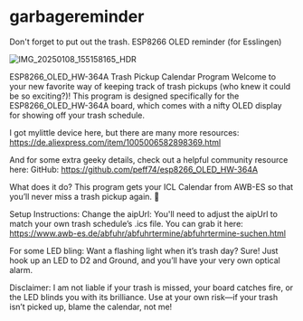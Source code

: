 # garbagereminder
Don't forget to put out the trash. ESP8266 OLED reminder (for Esslingen)


![IMG_20250108_155158165_HDR](https://github.com/user-attachments/assets/7645b1aa-8f41-40b8-ac0a-21d00888c02d)


ESP8266_OLED_HW-364A Trash Pickup Calendar Program
Welcome to your new favorite way of keeping track of trash pickups (who knew it could be so exciting?)! This program is designed specifically for the ESP8266_OLED_HW-364A board, which comes with a nifty OLED display for showing off your trash schedule.

I got mylittle device here, but there are many more resources:
https://de.aliexpress.com/item/1005006582898369.html

And for some extra geeky details, check out a helpful community resource here:
GitHub: https://github.com/peff74/esp8266_OLED_HW-364A

What does it do?
This program gets your ICL Calendar from AWB-ES so that you’ll never miss a trash pickup again. 🎉

Setup Instructions:
Change the aipUrl: You'll need to adjust the aipUrl to match your own trash schedule’s .ics file. You can grab it here:
https://www.awb-es.de/abfuhr/abfuhrtermine/abfuhrtermine-suchen.html

For some LED bling: Want a flashing light when it’s trash day? Sure! Just hook up an LED to D2 and Ground, and you’ll have your very own optical alarm.

Disclaimer:
I am not liable if your trash is missed, your board catches fire, or the LED blinds you with its brilliance. Use at your own risk—if your trash isn’t picked up, blame the calendar, not me!

